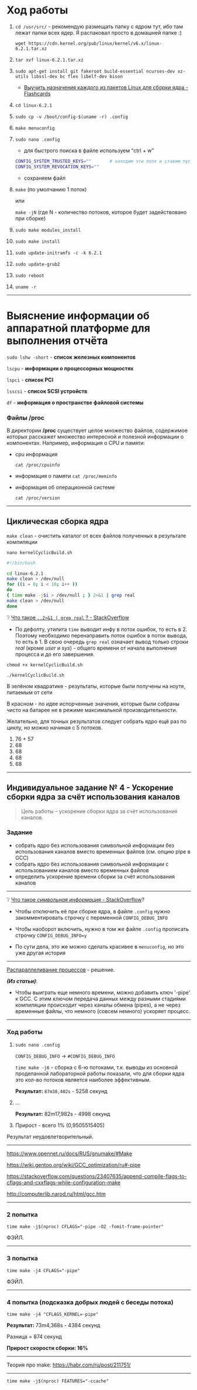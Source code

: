 # Ход работы

1. `cd /usr/src/` - рекомендую размещать папку с ядром тут, ибо там лежат папки всех ядер. Я распаковал просто в домашней папке :)
    
    `wget https://cdn.kernel.org/pub/linux/kernel/v6.x/linux-6.2.1.tar.xz`
    
2. `tar xvf linux-6.2.1.tar.xz`
3. `sudo apt-get install git fakeroot build-essential ncurses-dev xz-utils libssl-dev bc flex libelf-dev bison`

    - [Выучить назначения каждого из пакетов Linux для сборки ядра - Flashcards](https://quizlet.com/_cypy9k?x=1jqt&i=4b79qc)

4. `cd linux-6.2.1`
5. `sudo cp -v /boot/config-$(uname -r) .config`
6. `make menuconfig`
7. `sudo nano .config`
    - для быстрого поиска в файле используем “ctrl + w”
    
    ```bash
    CONFIG_SYSTEM_TRUSTED_KEYS=""       # находим эти поля и ставим пустые кавычки
    CONFIG_SYSTEM_REVOCATION_KEYS=""
    ```
    
    - сохраняем файл
8. `make` (по умолчанию 1 поток)
    
    или
    
    `make -jN` (где N - количество потоков, которое будет задействовано при сборке)

9. `sudo make modules_install`
10. `sudo make install`
11. `sudo update-initramfs -c -k 6.2.1`
12. `sudo update-grub2`
13. `sudo reboot`
14. `uname -r`

---

# Выяснение информации об аппаратной платформе для выполнения отчёта

`sudo lshw -short` - **список железных компонентов**

`lscpu` - **информации о процессорных мощностях**

`lspci` - **список PCI**

`lsscsi` - **список SCSI устройств**

`df` - **информация о пространстве файловой системы**

### Файлы /proc

В директории **/proc** существует целое множество файлов, 
содержимое которых расскажет множество интересной и полезной информации о
 компонентах. Например, информация о CPU и памяти:

- cpu информация
    
    `cat /proc/cpuinfo`
    
- информация о памяти
`cat /proc/meminfo`
- информация об операционной системе
    
    `cat /proc/version`
    

---

## Циклическая сборка ядра

`make clean` - очистить каталог от всех файлов полученных в результате компиляции

`nano kernelCyclicBuild.sh`

```bash
#!/bin/bash

cd linux-6.2.1
make clean > /dev/null
for ((i = 0; i < 10; i++ ))
do
{ time make -j$i > /dev/null ; } 2>&1 | grep real
make clean > /dev/null
done
```

❔ [Что такое `..2>&1 | grep real` ? - StackOverflow](https://stackoverflow.com/questions/17257724/grep-time-command-output)

  - По дефолту, утилита `time` выводит инфу в поток ошибок, то есть в 2. Поэтому необходимо перенаправить поток ошибок в поток вывода, то есть в 1. В свою очередь `grep real` означает вывод только строки *real* (кроме *user* и *sys*) - общего времени от начала выполнения процесса и до его завершения.

`chmod +x kernelCyclicBuild.sh`

`./kernelCyclicBuild.sh`

В зелёном квадратике - результаты, которые были получены на ноуте, питаемым от сети

В красном - по идее испорченные значения, которые были собраны чисто на батарее не в режиме максимальной производительности. 

Желательно, для точных результатов следует собрать ядро ещё раз по циклу, но можно начиная с 5 потоков.

1. 76 + 57
2. 68
3. 68
4. 68
5. 68

---

## Индивидуальное задание № 4 - Ускорение сборки ядра за счёт использования каналов

> Цель работы – ускорение сборки ядра за счёт использования каналов.
> 

### Задание

- собрать ядро без использования символьной информации без использования каналов вместо временных файлов (см. опцию pipe в GCC)
- собрать ядро без использования символьной информации с использованием каналов вместо временных файлов
- определить ускорение времени сборки за счёт использования каналов

---

❔ [Что такое *символьная информация* - StackOverflow](https://ru.stackoverflow.com/questions/1383146/%D0%A1%D0%B8%D0%BC%D0%B2%D0%BE%D0%BB%D1%8C%D0%BD%D0%B0%D1%8F-%D0%B8%D0%BD%D1%84%D0%BE%D1%80%D0%BC%D0%B0%D1%86%D0%B8%D1%8F-%D0%BF%D1%80%D0%B8-%D1%81%D0%B1%D0%BE%D1%80%D0%BA%D0%B5-%D1%8F%D0%B4%D1%80%D0%B0-linux)?

  - Чтобы отключить её при сборке ядра, в файле `.config` нужно закомментировать строчку с переменной `CONFIG_DEBUG_INFO`

  - Чтобы наоборот включить, нужно в том же файле `.config` прописать строчку `CONFIG_DEBUG_INFO=y`

  - По сути дела, это же можно сделать красивее в `menuconfig`, но это уже другая история

---

[Распараллеливание процессов](https://habr.com/ru/company/xakep/blog/210480/) - решение.

***(Из статьи)***: 

  - Чтобы выиграть еще немного времени, можно добавить ключ '-pipe' к GCC. С этим ключом передача данных между разными стадиями компиляции происходит через каналы обмена (pipes), а не через временные файлы, что немного (совсем немного) ускоряет процесс.

---

### Ход работы

1. `sudo nano .config`
    
    `CONFIG_DEBUG_INFO` → `#CONFIG_DEBUG_INFO`
    
    `time make -j6` - сборка с 6-ю потоками, т.к. выводы из основной проделанной лабораторной работы показали, что для сборки ядра это кол-во потоков является наиболее эффективным.
    
    **Результат:** `87m38,402s` - 5258 секунд
    
2. …
    
    **Результат:** 82m17,982s - 4998 секунд
    
3. Прирост - всего 1% (0,9505515405)

Результат неудовлетворительный.

---

https://www.opennet.ru/docs/RUS/gnumake/#Make

https://wiki.gentoo.org/wiki/GCC_optimization/ru#-pipe

https://stackoverflow.com/questions/23407635/append-compile-flags-to-cflags-and-cxxflags-while-configuration-make

http://computerlib.narod.ru/html/gcc.htm

---

### 2 попытка

`time make -j$(nproc) CFLAGS="-pipe -O2 -fomit-frame-pointer"`

ФЭЙЛ.

---

### 3 попытка

`time make -j4 CFLAGS="-pipe"`

ФЭЙЛ.

---

### 4 попытка (подсказка добрых людей с беседы потока)

`time make -j4 "CFLAGS_KERNEL=-pipe"`

************Результат:************ 73m4,368s - 4384 секунд

Разница = 874 секунд

**Прирост скорости сборки: 16%**

---

Теория про make: https://habr.com/ru/post/211751/

---

`time make -j$(nproc) FEATURES="-ccache"`
